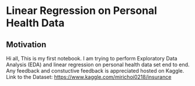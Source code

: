 # Linear Regression on Personal Health Data

## Motivation
Hi all, This is my first notebook. I am trying to perform Exploratory Data Analysis (EDA) and linear regression on personal health data set end to end. Any feedback and constuctive feedback is appreciated hosted on Kaggle. Link to the Dataset: https://www.kaggle.com/mirichoi0218/insurance

